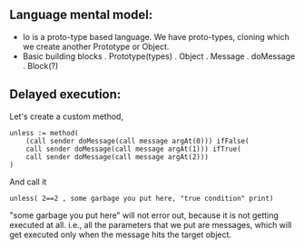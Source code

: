 ## Language mental model:

- Io is a proto-type based language. We have proto-types, cloning which we create another Prototype or Object.
- Basic building blocks
 . Prototype(types)
 . Object
 . Message
 . doMessage
 . Block(?)
 
## Delayed execution:

Let's create a custom method,

```
unless := method(
    (call sender doMessage(call message argAt(0))) ifFalse(
    call sender doMessage(call message argAt(1))) ifTrue(
    call sender doMessage(call message argAt(2)))
)
```

And call it

```
unless( 2==2 , some garbage you put here, "true condition" print)
```

"some garbage you put here" will not error out, because it is not getting executed at all. i.e., all the parameters that we put are messages, 
which will get executed only when the message hits the target object.
